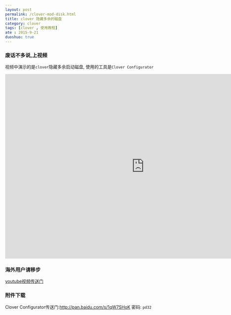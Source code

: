 ```yaml
---
layout: post
permalink: /clover-mod-disk.html
title: clover 隐藏多余的磁盘
category: clover
tags: [clover , 使用教程]
ate : 2015-9-21
duoshuo: true
---
```


### 废话不多说,上视频
视频中演示的是`clover`隐藏多余启动磁盘,
使用的工具是`Clover Configurator`



<iframe src="http://player.youku.com/embed/XMTMzMzIyNzcwOA==" frameborder="0" width="900" height="600"></iframe>


### 海外用户请移步

[youtube视频传送门](https://youtu.be/D4ca9T-7MVc)


### 附件下载
Clover Configurator传送门:<http://pan.baidu.com/s/1qW7SHoK> 密码: `pd32`

